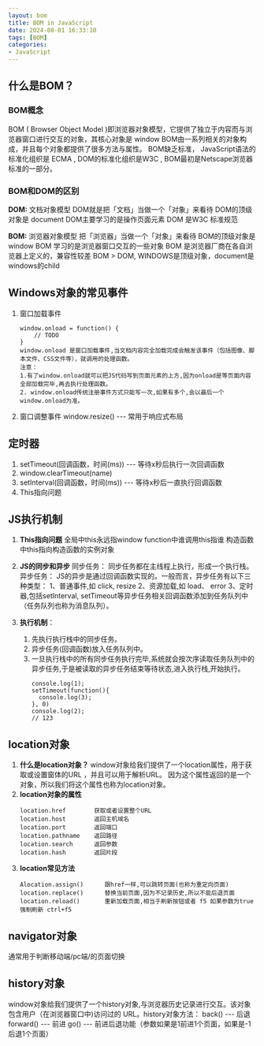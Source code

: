 ```yaml
---
layout: bom
title: BOM in JavaScript
date: 2024-08-01 16:33:10
tags: [BOM]
categories: 
- JavaScript
---
```

## 什么是BOM？

### BOM概念

BOM ( Browser Object Model )即浏览器对象模型，它提供了独立于内容而与浏览器窗口进行交互的对象，其核心对象是 window
BOM由一系列相关的对象构成，并且每个对象都提供了很多方法与属性。
BOM缺乏标准， JavaScript语法的标准化组织是 ECMA , DOM的标准化组织是W3C , BOM最初是Netscape浏览器标准的一部分。

### BOM和DOM的区别

**DOM:**
文档对象模型
DOM就是把「文档」当做一个「对象」来看待
DOM的顶级对象是 document
DOM主要学习的是操作页面元素
DOM 是W3C 标准规范

**BOM:**
浏览器对象模型
把「浏览器」当做一个「对象」来看待
BOM的顶级对象是 window
BOM 学习的是浏览器窗口交互的一些对象
BOM 是浏览器厂商在各自浏览器上定义的，兼容性较差
BOM > DOM, WINDOWS是顶级对象，document是windows的child

## Windows对象的常见事件

1. 窗口加载事件
   ```
   window.onload = function() {
       // TODO
   }
   window.onload 是窗口加载事件,当文档内容完全加载完成会触发该事件（包括图像、脚本文件、CSS文件等），就调用的处理函数。
   注意：
   1.有了window.onload就可以把JS代码写到页面元素的上方,因为onload是等页面内容全部加载完毕,再去执行处理函数。
   2. window.onload传统注册事件方式只能写一次,如果有多个,会以最后一个window.onload为准。
   ```
2. 窗口调整事件 window.resize() --- 常用于响应式布局

## 定时器

1. setTimeout(回调函数，时间(ms)) --- 等待x秒后执行一次回调函数
2. window.clearTimeout(name)
3. setInterval(回调函数，时间(ms)) --- 等待x秒后一直执行回调函数
4. This指向问题

## JS执行机制

1. **This指向问题**
   全局中this永远指window
   function中谁调用this指谁
   构造函数中this指向构造函数的实例对象
2. **JS的同步和异步**
   同步任务：
   同步任务都在主线程上执行，形成一个执行栈。
   异步任务：
   JS的异步是通过回调函数实现的。一般而言，异步任务有以下三种类型：
   1、普通事件,如 click, resize
   2、资源加载,如 load、 error
   3、定时器,包括setInterval, setTimeout等异步任务相关回调函数添加到任务队列中（任务队列也称为消息队列）。
3. **执行机制**：

   1. 先执行执行栈中的同步任务。
   2. 异步任务(回调函数)放入任务队列中。
   3. 一旦执行栈中的所有同步任务执行完毕,系统就会按次序读取任务队列中的异步任务,于是被读取的异步任务结束等待状态,进入执行栈,开始执行。
      ```
      console.log(1);
      setTimeout(function(){
        console.log(3);
      }, 0)
      console.log(2);
      // 123
      ```

## location对象

1. **什么是location对象？**
   window对象给我们提供了一个location属性，用于获取或设置窗体的URL ，并且可以用于解析URL。
   因为这个属性返回的是一个对象，所以我们将这个属性也称为location对象。
2. **location对象的属性**
   ```
   location.href        获取或者设置整个URL
   location.host        返回主机域名
   location.port        返回端口
   location.pathname    返回路径
   location.search      返回参数
   location.hash        返回片段
   ```
3. **location常见方法**
   ```
   Alocation.assign()      跟href一样,可以跳转页面(也称为重定向页面)
   location.replace()      替换当前页面,因为不记录历史,所以不能后退页面
   location.reload()       重新加载页面,相当于刷新按钮或者 f5 如果参数为true强制刷新 ctrl+f5
   ```

## navigator对象

通常用于判断移动端/pc端/的页面切换

## history对象

window对象给我们提供了一个history对象,与浏览器历史记录进行交互。该对象包含用户（在浏览器窗口中)访问过的 URL。history对象方法：
back() --- 后退
forward() --- 前进
go() --- 前进后退功能（参数如果是1前进1个页面，如果是-1后退1个页面）
